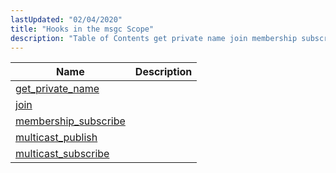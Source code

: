 ```yaml
---
lastUpdated: "02/04/2020"
title: "Hooks in the msgc Scope"
description: "Table of Contents get private name join membership subscribe multicast publish multicast subscribe..."
---
```



| Name                                                                                                          | Description |
|---------------------------------------------------------------------------------------------------------------|-------------|
| [get_private_name](/momentum/3/3-api/hooks-msgc-get-private-name)         |             |
| [join](/momentum/3/3-api/hooks-msgc-join)                                 |             |
| [membership_subscribe](/momentum/3/3-api/hooks-msgc-membership-subscribe) |             |
| [multicast_publish](/momentum/3/3-api/hooks-msgc-multicast-publish)       |             |
| [multicast_subscribe](/momentum/3/3-api/hooks-msgc-multicast-subscribe)   |             |
